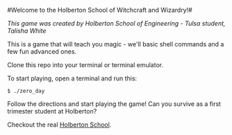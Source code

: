 #Welcome to the Holberton School of Witchcraft and Wizardry!#

*This game was created by Holberton School of Engineering - Tulsa student, Talisha White*

This is a game that will teach you magic - we'll basic shell commands and a few fun advanced ones.

Clone this repo into your terminal or terminal emulator. 

To start playing, open a terminal and run this:

```
$ ./zero_day
```
Follow the directions and start playing the game! Can you survive as a first trimester student at Holberton?

Checkout the real [Holberton School](https://holbertonschool.com/).